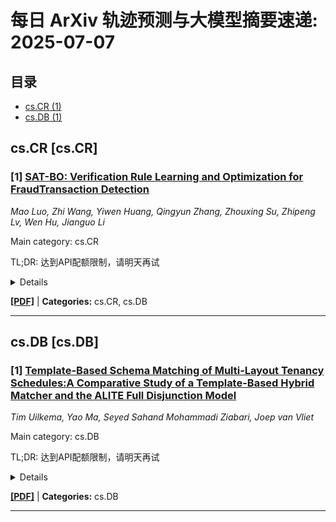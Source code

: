 # 每日 ArXiv 轨迹预测与大模型摘要速递: 2025-07-07

## 目录

- [cs.CR (1)](#cs-cr)
- [cs.DB (1)](#cs-db)

## cs.CR [cs.CR]
### [1] [SAT-BO: Verification Rule Learning and Optimization for FraudTransaction Detection](https://arxiv.org/abs/2507.02635)
*Mao Luo, Zhi Wang, Yiwen Huang, Qingyun Zhang, Zhouxing Su, Zhipeng Lv, Wen Hu, Jianguo Li*

Main category: cs.CR

TL;DR: 达到API配额限制，请明天再试


<details>
  <summary>Details</summary>
Motivation: Error: API quota exceeded

Method: Error: API quota exceeded

Result: Error: API quota exceeded

Conclusion: 请联系管理员或等待明天API配额重置。

Abstract: Electronic payment platforms are estimated to process billions oftransactions daily, with the cumulative value of these transactionspotentially reaching into the trillions. Even a minor error within thishigh-volume environment could precipitate substantial financiallosses. To mitigate this risk, manually constructed verification rules,developed by domain experts, are typically employed to identifyand scrutinize transactions in production environments. However,due to the absence of a systematic approach to ensure the robust-ness of these verification rules against vulnerabilities, they remainsusceptible to exploitation.To mitigate this risk, manually constructed verification rules, de-veloped by domain experts, are typically employed to identify andscrutinize transactions in production environments. However, dueto the absence of a systematic approach to ensure the robustness ofthese verification rules against vulnerabilities, they remain suscep-tible to exploitation. To ensure data security, database maintainersusually compose complex verification rules to check whether aquery/update request is valid. However, the rules written by ex-perts are usually imperfect, and malicious requests may bypassthese rules. As a result, the demand for identifying the defects ofthe rules systematically emerges.

</details>

[**[PDF]**](https://arxiv.org/pdf/2507.02635) | **Categories:** cs.CR, cs.DB

---


## cs.DB [cs.DB]
### [1] [Template-Based Schema Matching of Multi-Layout Tenancy Schedules:A Comparative Study of a Template-Based Hybrid Matcher and the ALITE Full Disjunction Model](https://arxiv.org/abs/2507.02020)
*Tim Uilkema, Yao Ma, Seyed Sahand Mohammadi Ziabari, Joep van Vliet*

Main category: cs.DB

TL;DR: 达到API配额限制，请明天再试


<details>
  <summary>Details</summary>
Motivation: Error: API quota exceeded

Method: Error: API quota exceeded

Result: Error: API quota exceeded

Conclusion: 请联系管理员或等待明天API配额重置。

Abstract: The lack of standardized tabular formats for tenancy schedules across real estate firms creates significant inefficiencies in data integration. Existing automated integration methods, such as Full Disjunction (FD)-based models like ALITE, prioritize completeness but result in schema bloat, sparse attributes and limited business usability. We propose a novel hybrid, template-based schema matcher that aligns multi-layout tenancy schedules to a predefined target schema. The matcher combines schema (Jaccard, Levenshtein) and instance-based metrics (data types, distributions) with globally optimal assignments determined via the Hungarian Algorithm. Evaluation against a manually labeled ground truth demonstrates substantial improvements, with grid search optimization yielding a peak F1-score of 0.881 and an overall null percentage of 45.7%. On a separate ground truth of 20 semantically similar column sets, ALITE achieves an F1-score of 0.712 and 75.6% nulls. These results suggest that combining structured business knowledge with hybrid matching can yield more usable and business-aligned schema mappings. The approach assumes cleanly extracted tabular input, future work could explore extending the matcher to support complex, composite tables.

</details>

[**[PDF]**](https://arxiv.org/pdf/2507.02020) | **Categories:** cs.DB

---
